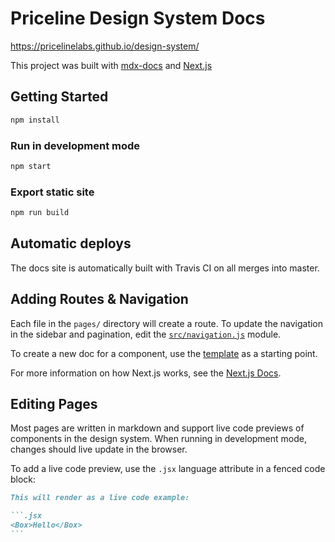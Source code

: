 # Priceline Design System Docs

https://pricelinelabs.github.io/design-system/

This project was built with [mdx-docs][] and [Next.js][]

## Getting Started

```sh
npm install
```

### Run in development mode

```sh
npm start
```

### Export static site

```sh
npm run build
```

## Automatic deploys

The docs site is automatically built with Travis CI on all merges into master.

## Adding Routes & Navigation

Each file in the `pages/` directory will create a route.
To update the navigation in the sidebar and pagination,
edit the [`src/navigation.js`](src/navigation.js) module.

To create a new doc for a component, use the [template](pages/template.md) as a starting point.

For more information on how Next.js works, see the [Next.js Docs][next.js].

## Editing Pages

Most pages are written in markdown and support live code previews of components in the design system.
When running in development mode, changes should live update in the browser.

To add a live code preview, use the `.jsx` language attribute in a fenced code block:

````md
This will render as a live code example:

```.jsx
<Box>Hello</Box>
```
````

[mdx-docs]: https://github.com/jxnblk/mdx-docs
[next.js]: https://github.com/zeit/next.js/
[docs-components]: https://github.com/jxnblk/mdx-docs/blob/master/docs/components.md
[docs-theming]: https://github.com/jxnblk/mdx-docs/blob/master/docs/theming.md
